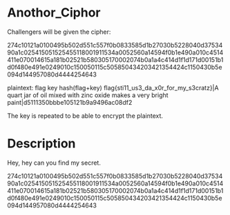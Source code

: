 # Anothor_Ciphor

Challengers will be given the cipher:

274c10121a0100495b502d551c557f0b0833585d1b27030b5228040d3753490a1c025415051525455118001911534a0052560a14594f0b1e490a010c4514411e070014615a181b02521b580305170002074b0a1a4c414d1f1d171d00151b1d0f480e491e0249010c150050115c505850434203421354424c1150430b5e094d144957080d4444254643


plaintext:
flag                                  key                                                                hash(flag+key)
flag{sti11_us3_da_x0r_for_my_s3cratz}|A quart jar of oil mixed with zinc oxide makes a very bright paint|d5111350bbbe105121b9a9496ac08df2

The key is repeated to be able to encrypt the plaintext.

# Description

Hey, hey can you find my secret.

274c10121a0100495b502d551c557f0b0833585d1b27030b5228040d3753490a1c025415051525455118001911534a0052560a14594f0b1e490a010c4514411e070014615a181b02521b580305170002074b0a1a4c414d1f1d171d00151b1d0f480e491e0249010c150050115c505850434203421354424c1150430b5e094d144957080d4444254643
